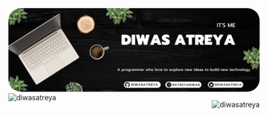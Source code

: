 
<!-- <h1 align="center">Hello, world! <img src="https://user-images.githubusercontent.com/1303154/88677602-1635ba80-d120-11ea-84d8-d263ba5fc3c0.gif" width="25"></h1> -->

<img src="a_diwasbanner.png" style="border-radius:25px">
<!-- <img src="https://github-readme-stats.vercel.app/api?username=diwasatreya&show_icons=true&theme=dark"> -->


<!-- <p align="center"> <img src="https://komarev.com/ghpvc/?username=diwasatreya&label=Profile%20views&color=0e75b6&style=flat" alt="diwasatreya" /> </p> -->

<br>
<img align="left" src="https://github-readme-stats.vercel.app/api?username=diwasatreya&show_icons=true&locale=en&theme=dark" alt="diwasatreya" /> <p><img align="right" src="https://github-readme-stats.vercel.app/api/top-langs?username=diwasatreya&show_icons=true&locale=en&layout=compact&theme=dark" alt="diwasatreya" /></p>
<!-- <img align="center" src="https://github-readme-streak-stats.herokuapp.com/?user=diwasatreya&theme=dark" alt="diwasatreya" /> -->
